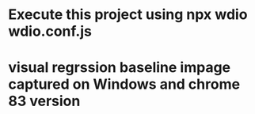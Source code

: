 # Execute this project using npx wdio wdio.conf.js
# visual regrssion baseline impage captured on Windows and chrome 83 version
 
